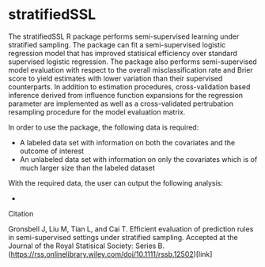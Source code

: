 # stratifiedSSL

The stratifiedSSL R package performs semi-supervised learning under stratified sampling.  The package can fit a semi-supervised logistic regression model that has improved statisical efficiency over standard supervised logistic regression.  The package also performs semi-supervised model evaluation with respect to the overall misclassification rate and Brier score to yield estimates with lower variation than their supervised counterparts.  In addition to estimation procedures, cross-validation based inference derived from influence function expansions for the regression parameter are implemented as well as a cross-validated pertrubation resampling procedure for the model evaluation matrix.

In order to use the package, the following data is required:

* A labeled data set with information on both the covariates and the outcome of interest
* An unlabeled data set with information on only the covariates which is of much larger size than the labeled dataset

With the required data, the user can output the following analysis:

* 


Citation

Gronsbell J, Liu M, Tian L, and Cai T.  Efficient evaluation of prediction rules in semi-supervised settings under stratified sampling.  Accepted at the Journal of the Royal Statisical Society: Series B. (https://rss.onlinelibrary.wiley.com/doi/10.1111/rssb.12502)[link]
